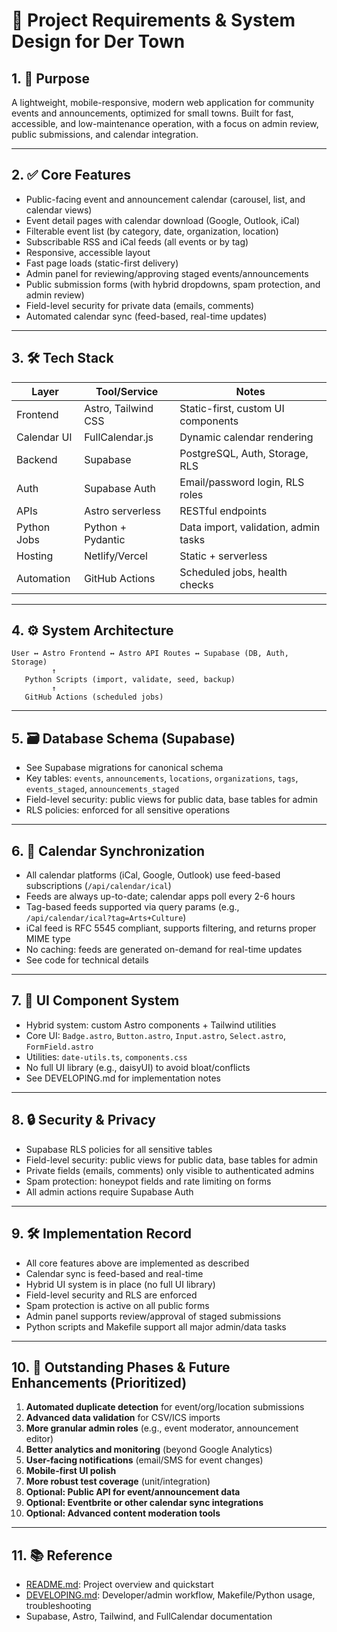 # 📘 Project Requirements & System Design for Der Town

## 1. 🎯 Purpose

A lightweight, mobile-responsive, modern web application for community events and announcements, optimized for small towns. Built for fast, accessible, and low-maintenance operation, with a focus on admin review, public submissions, and calendar integration.

---

## 2. ✅ Core Features

- Public-facing event and announcement calendar (carousel, list, and calendar views)
- Event detail pages with calendar download (Google, Outlook, iCal)
- Filterable event list (by category, date, organization, location)
- Subscribable RSS and iCal feeds (all events or by tag)
- Responsive, accessible layout
- Fast page loads (static-first delivery)
- Admin panel for reviewing/approving staged events/announcements
- Public submission forms (with hybrid dropdowns, spam protection, and admin review)
- Field-level security for private data (emails, comments)
- Automated calendar sync (feed-based, real-time updates)

---

## 3. 🛠️ Tech Stack

| Layer         | Tool/Service         | Notes                                 |
| -------------|----------------------|---------------------------------------|
| Frontend     | Astro, Tailwind CSS  | Static-first, custom UI components    |
| Calendar UI  | FullCalendar.js      | Dynamic calendar rendering            |
| Backend      | Supabase             | PostgreSQL, Auth, Storage, RLS        |
| Auth         | Supabase Auth        | Email/password login, RLS roles       |
| APIs         | Astro serverless     | RESTful endpoints                     |
| Python Jobs  | Python + Pydantic    | Data import, validation, admin tasks  |
| Hosting      | Netlify/Vercel       | Static + serverless                   |
| Automation   | GitHub Actions       | Scheduled jobs, health checks         |

---

## 4. ⚙️ System Architecture

```
User ↔️ Astro Frontend ↔️ Astro API Routes ↔️ Supabase (DB, Auth, Storage)
         ↑
   Python Scripts (import, validate, seed, backup)
         ↑
   GitHub Actions (scheduled jobs)
```

---

## 5. 🗃️ Database Schema (Supabase)

- See Supabase migrations for canonical schema
- Key tables: `events`, `announcements`, `locations`, `organizations`, `tags`, `events_staged`, `announcements_staged`
- Field-level security: public views for public data, base tables for admin
- RLS policies: enforced for all sensitive operations

---

## 6. 🔄 Calendar Synchronization

- All calendar platforms (iCal, Google, Outlook) use feed-based subscriptions (`/api/calendar/ical`)
- Feeds are always up-to-date; calendar apps poll every 2-6 hours
- Tag-based feeds supported via query params (e.g., `/api/calendar/ical?tag=Arts+Culture`)
- iCal feed is RFC 5545 compliant, supports filtering, and returns proper MIME type
- No caching: feeds are generated on-demand for real-time updates
- See code for technical details

---

## 7. 🧩 UI Component System

- Hybrid system: custom Astro components + Tailwind utilities
- Core UI: `Badge.astro`, `Button.astro`, `Input.astro`, `Select.astro`, `FormField.astro`
- Utilities: `date-utils.ts`, `components.css`
- No full UI library (e.g., daisyUI) to avoid bloat/conflicts
- See DEVELOPING.md for implementation notes

---

## 8. 🔒 Security & Privacy

- Supabase RLS policies for all sensitive tables
- Field-level security: public views for public data, base tables for admin
- Private fields (emails, comments) only visible to authenticated admins
- Spam protection: honeypot fields and rate limiting on forms
- All admin actions require Supabase Auth

---

## 9. 🛠️ Implementation Record

- All core features above are implemented as described
- Calendar sync is feed-based and real-time
- Hybrid UI system is in place (no full UI library)
- Field-level security and RLS are enforced
- Spam protection is active on all public forms
- Admin panel supports review/approval of staged submissions
- Python scripts and Makefile support all major admin/data tasks

---

## 10. 📝 Outstanding Phases & Future Enhancements (Prioritized)

1. **Automated duplicate detection** for event/org/location submissions
2. **Advanced data validation** for CSV/ICS imports
3. **More granular admin roles** (e.g., event moderator, announcement editor)
4. **Better analytics and monitoring** (beyond Google Analytics)
5. **User-facing notifications** (email/SMS for event changes)
6. **Mobile-first UI polish**
7. **More robust test coverage** (unit/integration)
8. **Optional: Public API for event/announcement data**
9. **Optional: Eventbrite or other calendar sync integrations**
10. **Optional: Advanced content moderation tools**

---

## 11. 📚 Reference

- [README.md](./README.md): Project overview and quickstart
- [DEVELOPING.md](./DEVELOPING.md): Developer/admin workflow, Makefile/Python usage, troubleshooting
- Supabase, Astro, Tailwind, and FullCalendar documentation
